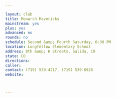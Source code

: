 ```yaml
---

layout: club
title: Monarch Mavericks
mainstream: yes
plus: yes
advanced: no
rounds: no
schedule: Second &amp; Fourth Saturday, 6:30 PM
location: Longfellow Elementary School
address: 8th &amp; H Streets, Salida, CO
state: CO
directions: 
caller: 
contact: (719) 539-4217, (719) 539-6928
website: 



---
```


